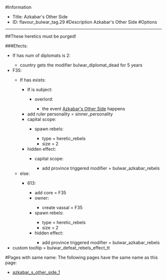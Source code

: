 #Information
 - Title: Azkabar's Other Side
 - ID: flavour_bulwar_tag.29
#Description
Azkabar's Other Side
#Options

___
##These heretics must be purged!

###Efects:<ul><li>If has num of diplomats is 2:</li><ul><li>country gets the modifier bulwar_diplomat_dead for 5 years</li></ul><li>F35:</li><ul><li>If has exists:</li><ul><li>If is subject:</li><ul><li>overlord:</li><ul><li>the event [Azkabar's Other Side](../events/azkabar_s_other_side.md) happens</li></ul></ul><li>add ruler personality = sinner_personality</li><li>capital scope:</li><ul><li>spawn rebels:</li><ul><li>type = heretic_rebels</li><li>size = 2</li></ul></ul><li>hidden effect:</li><ul><li>capital scope:</li><ul><li>add province triggered modifier = bulwar_azkabar_rebels</li></ul></ul></ul><li>else:</li><ul><li>613:</li><ul><li>add core = F35</li><li>owner:</li><ul><li>create vassal = F35</li></ul><li>spawn rebels:</li><ul><li>type = heretic_rebels</li><li>size = 2</li></ul><li>hidden effect:</li><ul><li>add province triggered modifier = bulwar_azkabar_rebels</li></ul></ul></ul></ul><li>custom tooltip = bulwar_defeat_rebels_effect_tt</li></ul>


#Pages with same name:
The following pages have the same name as this page:
 - [azkabar_s_other_side_1](azkabar_s_other_side_1.md)
